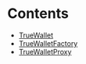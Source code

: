 

# Contents
- [TrueWallet](TrueWallet.sol/contract.TrueWallet.md)
- [TrueWalletFactory](TrueWalletFactory.sol/contract.TrueWalletFactory.md)
- [TrueWalletProxy](TrueWalletProxy.sol/contract.TrueWalletProxy.md)
